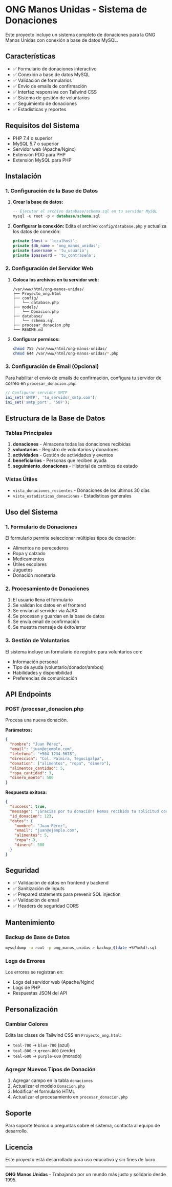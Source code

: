 # ONG Manos Unidas - Sistema de Donaciones

Este proyecto incluye un sistema completo de donaciones para la ONG Manos Unidas con conexión a base de datos MySQL.

## Características

- ✅ Formulario de donaciones interactivo
- ✅ Conexión a base de datos MySQL
- ✅ Validación de formularios
- ✅ Envío de emails de confirmación
- ✅ Interfaz responsiva con Tailwind CSS
- ✅ Sistema de gestión de voluntarios
- ✅ Seguimiento de donaciones
- ✅ Estadísticas y reportes

## Requisitos del Sistema

- PHP 7.4 o superior
- MySQL 5.7 o superior
- Servidor web (Apache/Nginx)
- Extensión PDO para PHP
- Extensión MySQL para PHP

## Instalación

### 1. Configuración de la Base de Datos

1. **Crear la base de datos:**
   ```sql
   -- Ejecutar el archivo database/schema.sql en tu servidor MySQL
   mysql -u root -p < database/schema.sql
   ```

2. **Configurar la conexión:**
   Edita el archivo `config/database.php` y actualiza los datos de conexión:
   ```php
   private $host = 'localhost';
   private $db_name = 'ong_manos_unidas';
   private $username = 'tu_usuario';
   private $password = 'tu_contraseña';
   ```

### 2. Configuración del Servidor Web

1. **Coloca los archivos en tu servidor web:**
   ```
   /var/www/html/ong-manos-unidas/
   ├── Proyecto_ong.html
   ├── config/
   │   └── database.php
   ├── models/
   │   └── Donacion.php
   ├── database/
   │   └── schema.sql
   ├── procesar_donacion.php
   └── README.md
   ```

2. **Configurar permisos:**
   ```bash
   chmod 755 /var/www/html/ong-manos-unidas/
   chmod 644 /var/www/html/ong-manos-unidas/*.php
   ```

### 3. Configuración de Email (Opcional)

Para habilitar el envío de emails de confirmación, configura tu servidor de correo en `procesar_donacion.php`:

```php
// Configurar servidor SMTP
ini_set('SMTP', 'tu_servidor_smtp.com');
ini_set('smtp_port', '587');
```

## Estructura de la Base de Datos

### Tablas Principales

1. **donaciones** - Almacena todas las donaciones recibidas
2. **voluntarios** - Registro de voluntarios y donadores
3. **actividades** - Gestión de actividades y eventos
4. **beneficiarios** - Personas que reciben ayuda
5. **seguimiento_donaciones** - Historial de cambios de estado

### Vistas Útiles

- `vista_donaciones_recientes` - Donaciones de los últimos 30 días
- `vista_estadisticas_donaciones` - Estadísticas generales

## Uso del Sistema

### 1. Formulario de Donaciones

El formulario permite seleccionar múltiples tipos de donación:
- Alimentos no perecederos
- Ropa y calzado
- Medicamentos
- Útiles escolares
- Juguetes
- Donación monetaria

### 2. Procesamiento de Donaciones

1. El usuario llena el formulario
2. Se validan los datos en el frontend
3. Se envían al servidor via AJAX
4. Se procesan y guardan en la base de datos
5. Se envía email de confirmación
6. Se muestra mensaje de éxito/error

### 3. Gestión de Voluntarios

El sistema incluye un formulario de registro para voluntarios con:
- Información personal
- Tipo de ayuda (voluntario/donador/ambos)
- Habilidades y disponibilidad
- Preferencias de comunicación

## API Endpoints

### POST /procesar_donacion.php

Procesa una nueva donación.

**Parámetros:**
```json
{
  "nombre": "Juan Pérez",
  "email": "juan@ejemplo.com",
  "telefono": "+504 1234-5678",
  "direccion": "Col. Palmira, Tegucigalpa",
  "donation": ["alimentos", "ropa", "dinero"],
  "alimentos_cantidad": 5,
  "ropa_cantidad": 3,
  "dinero_monto": 500
}
```

**Respuesta exitosa:**
```json
{
  "success": true,
  "message": "¡Gracias por tu donación! Hemos recibido tu solicitud correctamente.",
  "id_donacion": 123,
  "datos": {
    "nombre": "Juan Pérez",
    "email": "juan@ejemplo.com",
    "alimentos": 5,
    "ropa": 3,
    "dinero": 500
  }
}
```

## Seguridad

- ✅ Validación de datos en frontend y backend
- ✅ Sanitización de inputs
- ✅ Prepared statements para prevenir SQL injection
- ✅ Validación de email
- ✅ Headers de seguridad CORS

## Mantenimiento

### Backup de Base de Datos

```bash
mysqldump -u root -p ong_manos_unidas > backup_$(date +%Y%m%d).sql
```

### Logs de Errores

Los errores se registran en:
- Logs del servidor web (Apache/Nginx)
- Logs de PHP
- Respuestas JSON del API

## Personalización

### Cambiar Colores

Edita las clases de Tailwind CSS en `Proyecto_ong.html`:
- `teal-700` → `blue-700` (azul)
- `teal-800` → `green-800` (verde)
- `teal-600` → `purple-600` (morado)

### Agregar Nuevos Tipos de Donación

1. Agregar campo en la tabla `donaciones`
2. Actualizar el modelo `Donacion.php`
3. Modificar el formulario HTML
4. Actualizar el procesamiento en `procesar_donacion.php`

## Soporte

Para soporte técnico o preguntas sobre el sistema, contacta al equipo de desarrollo.

## Licencia

Este proyecto está desarrollado para uso educativo y sin fines de lucro.

---

**ONG Manos Unidas** - Trabajando por un mundo más justo y solidario desde 1995. 